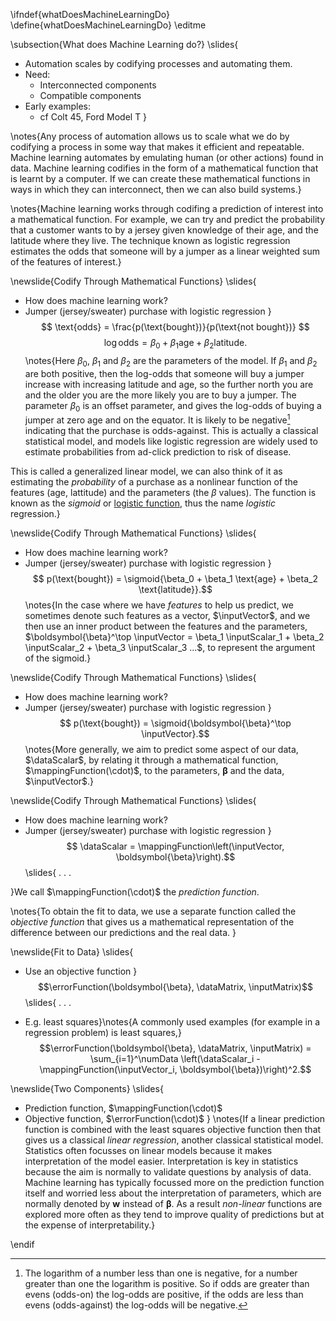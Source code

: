 \ifndef{whatDoesMachineLearningDo}
\define{whatDoesMachineLearningDo}
\editme

\subsection{What does Machine Learning do?}
\slides{
* Automation scales by codifying processes and automating them.
* Need:
    * Interconnected components
	* Compatible components
* Early examples:
    * cf Colt 45, Ford Model T
}

\notes{Any process of automation allows us to scale what we do by codifying a process in some way that makes it efficient and repeatable. Machine learning automates by emulating human (or other actions) found in data. Machine learning codifies in the form of a mathematical function that is learnt by a computer. If we can create these mathematical functions in ways in which they can interconnect, then we can also build systems.}

\notes{Machine learning works through codifing a prediction of interest into a mathematical function. For example, we can try and predict the probability that a customer wants to by a jersey given knowledge of their age, and the latitude where they live. The technique known as logistic regression estimates the odds that someone will by a jumper as a linear weighted sum of the features of interest.}

\newslide{Codify Through Mathematical Functions}
\slides{
* How does machine learning work?
* Jumper (jersey/sweater) purchase with logistic regression
}
$$ \text{odds} = \frac{p(\text{bought})}{p(\text{not bought})} $$
$$ \log \text{odds}  = \beta_0 + \beta_1 \text{age} + \beta_2 \text{latitude}.$$
\notes{Here $\beta_0$, $\beta_1$ and $\beta_2$ are the parameters of the model. If $\beta_1$ and $\beta_2$  are both positive, then the log-odds that someone will buy a jumper increase with increasing latitude and age, so the further north you are and the older you are the more likely you are to buy a jumper. The parameter $\beta_0$ is an offset parameter, and gives the log-odds of buying a jumper at zero age and on the equator. It is likely to be negative[^logarithm] indicating that the purchase is odds-against. This is actually a classical statistical model, and models like logistic regression are widely used to estimate probabilities from ad-click prediction to risk of disease.

[^logarithm]: The logarithm of a number less than one is negative, for a number greater than one the logarithm is positive. So if odds are greater than evens (odds-on) the log-odds are positive, if the odds are less than evens (odds-against) the log-odds will be negative.

This is called a generalized linear model, we can also think of it as estimating the *probability* of a purchase as a nonlinear function of the features (age, lattitude) and the parameters (the $\beta$ values). The function is known as the *sigmoid* or [logistic function](https://en.wikipedia.org/wiki/Logistic_regression), thus the name *logistic* regression.}

\newslide{Codify Through Mathematical Functions}
\slides{
* How does machine learning work?
* Jumper (jersey/sweater) purchase with logistic regression
}
$$ p(\text{bought}) =  \sigmoid{\beta_0 + \beta_1 \text{age} + \beta_2 \text{latitude}}.$$
\notes{In the case where we have *features* to help us predict, we sometimes denote such features as a vector, $\inputVector$, and we then use an inner product between the features and the parameters, $\boldsymbol{\beta}^\top \inputVector = \beta_1 \inputScalar_1 + \beta_2 \inputScalar_2 + \beta_3 \inputScalar_3 ...$, to represent the argument of the sigmoid.}

\newslide{Codify Through Mathematical Functions}
\slides{
* How does machine learning work?
* Jumper (jersey/sweater) purchase with logistic regression
}
$$ p(\text{bought}) =  \sigmoid{\boldsymbol{\beta}^\top \inputVector}.$$
\notes{More generally, we aim to predict some aspect of our data, $\dataScalar$, by relating it through a mathematical function, $\mappingFunction(\cdot)$, to the parameters, $\boldsymbol{\beta}$ and the data, $\inputVector$.}

\newslide{Codify Through Mathematical Functions}
\slides{
* How does machine learning work?
* Jumper (jersey/sweater) purchase with logistic regression
}
$$ \dataScalar =  \mappingFunction\left(\inputVector, \boldsymbol{\beta}\right).$$
\slides{
. . .

}We call $\mappingFunction(\cdot)$ the *prediction function*.

\notes{To obtain the fit to data, we use a separate function called the *objective function* that gives us a mathematical representation of the difference between our predictions and the real data. }

\newslide{Fit to Data}
\slides{
* Use an objective function
}
$$\errorFunction(\boldsymbol{\beta}, \dataMatrix, \inputMatrix)$$
\slides{
. . .

* E.g. least squares}\notes{A commonly used examples (for example in a regression problem) is least squares,}
$$\errorFunction(\boldsymbol{\beta}, \dataMatrix, \inputMatrix) = \sum_{i=1}^\numData \left(\dataScalar_i - \mappingFunction(\inputVector_i, \boldsymbol{\beta})\right)^2.$$

\newslide{Two Components}
\slides{
* Prediction function, $\mappingFunction(\cdot)$
* Objective function, $\errorFunction(\cdot)$
}
\notes{If a linear prediction function is combined with the least squares objective function then that gives us a classical *linear regression*, another classical statistical model. Statistics often focusses on linear models because it makes interpretation of the model easier. Interpretation is key in statistics because the aim is normally to validate questions by analysis of data. Machine learning has typically focussed more on the prediction function itself and worried less about the interpretation of parameters, which are normally denoted by $\mathbf{w}$ instead of $\boldsymbol{\beta}$. As a result *non-linear* functions are explored more often as they tend to improve quality of predictions but at the expense of interpretability.}

\endif
